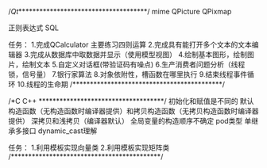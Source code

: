 /*Qt**************************************/
mime
QPicture QPixmap

正则表达式
SQL

任务：
1.完成QCalculator 主要练习四则运算
2.完成具有能打开多个文本的文本编辑器
3.完成从数据库中取数据并显示（使用模型视图）
4.绘制基本图形，绘制图片，绘制文本
5.自定义对话框(带验证码有噪点)
6.生产消费者问题分析（线程锁，信号量）
7.银行家算法
8.对象依附性，槽函数在哪里执行
9.结束线程事件循环
10.线程的生命期
/*******************************************/

/*C C++ ************************************/
初始化和赋值是不同的
默认构造函数（无构造函数时编译器提供）和拷贝构造函数（无拷贝构造函数时编译器提供）
深拷贝和浅拷贝（编译器默认）
全局变量的构造顺序不确定
pod类型
单继承多接口
dynamic_cast理解 

任务：
1.利用模板实现向量类
2.利用模板实现矩阵类
/*******************************************/
 